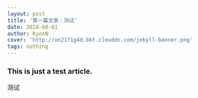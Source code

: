 ```yaml
---
layout: post
title: '第一篇文章：测试'
date: 2018-08-01
author: KyonN
cover: 'http://on2171g4d.bkt.clouddn.com/jekyll-banner.png'
tags: nothing
---
```


### This is just a test article.
测试